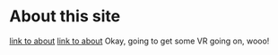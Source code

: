 # About this site
[link to about](/about/)
[link to about](/vr-capstone/)
Okay, going to get some VR going on, wooo!
